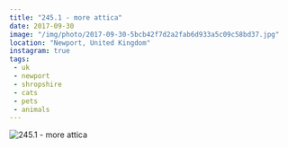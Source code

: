 ```yaml
---
title: "245.1 - more attica"
date: 2017-09-30
image: "/img/photo/2017-09-30-5bcb42f7d2a2fab6d933a5c09c58bd37.jpg"
location: "Newport, United Kingdom"
instagram: true
tags:
 - uk
 - newport
 - shropshire
 - cats
 - pets
 - animals
---
```


![245.1 - more attica](/img/photo/2017-09-30-5bcb42f7d2a2fab6d933a5c09c58bd37.jpg)
